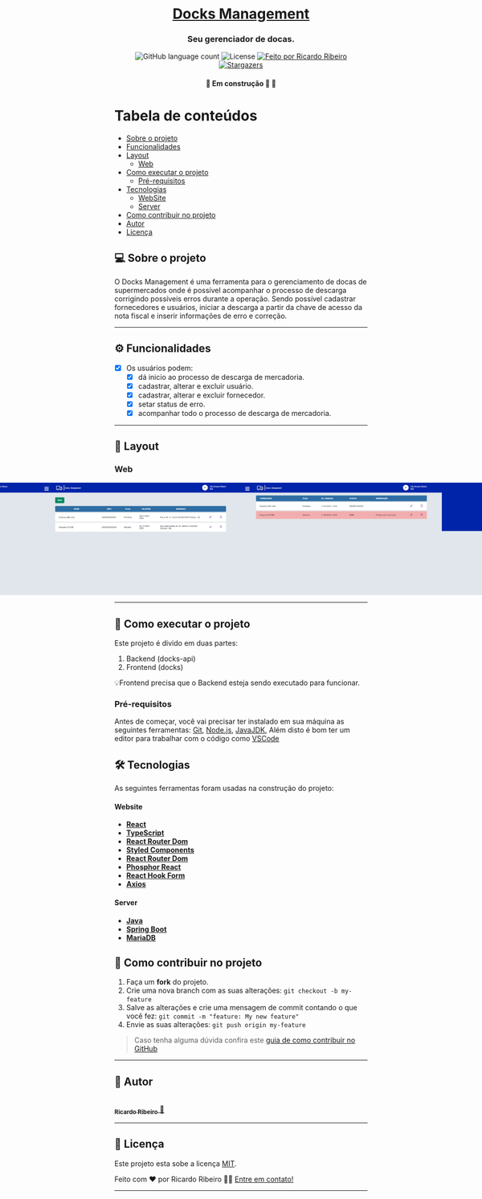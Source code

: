 <h1 align="center">
     <a href="#" alt="site do Docks Management"> Docks Management </a>
</h1>

<h3 align="center">
    Seu gerenciador de docas.
</h3>

<p align="center">
  <img alt="GitHub language count" src="https://img.shields.io/badge/languages-2-success">
   
  <img alt="License" src="https://img.shields.io/badge/licence-MIT-success">

  <a href="https://www.linkedin.com/in/ricardoribeiroj7/">
    <img alt="Feito por Ricardo Ribeiro" src="https://img.shields.io/badge/feito%20por-Ricardo-blue">
  </a>
  
  <a href="https://www.linkedin.com/in/ricardoribeiroj7/">
    <img alt="Stargazers" src="https://img.shields.io/badge/Linkedin-Ricardo-blue">
  </a> 
</p>

<h4 align="center">
	🚧   Em construção 🚀 🚧
</h4>

Tabela de conteúdos
=================
<!--ts-->
   * [Sobre o projeto](#-sobre-o-projeto)
   * [Funcionalidades](#-funcionalidades)
   * [Layout](#-layout)
     * [Web](#web)
   * [Como executar o projeto](#-como-executar-o-projeto)
     * [Pré-requisitos](#pré-requisitos)
   * [Tecnologias](#-tecnologias)
     * [WebSite](#user-content-website--react----typescript)
     * [Server](#user-content-server--nodejs----typescript)
   * [Como contribuir no projeto](#-como-contribuir-no-projeto)
   * [Autor](#-autor)
   * [Licença](#user-content--licença)
<!--te-->


## 💻 Sobre o projeto

O Docks Management é uma ferramenta para o gerenciamento de docas de supermercados onde é possível acompanhar o processo de descarga corrigindo possíveis erros durante a operação. Sendo possível cadastrar fornecedores e usuários, iniciar a descarga a partir da chave de acesso da nota fiscal e inserir informações de erro e correção.

---

## ⚙️ Funcionalidades

- [x] Os usuários podem:
  - [x] dá inicio ao processo de descarga de mercadoria.
  - [x] cadastrar, alterar e excluir usuário.
  - [x] cadastrar, alterar e excluir fornecedor.
  - [x] setar status de erro.
  - [x] acompanhar todo o processo de descarga de mercadoria.

---

## 🎨 Layout


### Web

<p align="center" style="display: flex; align-items: flex-start; justify-content: center;">
  <img alt="" title="" src="https://raw.githubusercontent.com/RicardoRibeiroJunior/docks/master/src/assets/sem-dados.png" width="400px">
  <img alt="" title="" src="https://raw.githubusercontent.com/RicardoRibeiroJunior/docks/master/src/assets/tela-alteração-de-status.png" width="400px">
  <img alt="" title="" src="https://raw.githubusercontent.com/RicardoRibeiroJunior/docks/master/src/assets/tela-cadastro-de-fornecedores.png" width="400px">
  <img alt="" title="" src="https://raw.githubusercontent.com/RicardoRibeiroJunior/docks/master/src/assets/tela-cadastro-de-usuarios.png" width="400px">
  <img alt="" title="" src="https://raw.githubusercontent.com/RicardoRibeiroJunior/docks/master/src/assets/tela-fornecedores.png" width="400px">
  <img alt="" title="" src="https://raw.githubusercontent.com/RicardoRibeiroJunior/docks/master/src/assets/tela-gerenciamento.png" width="400px">
  <img alt="" title="" src="https://raw.githubusercontent.com/RicardoRibeiroJunior/docks/master/src/assets/tela-login.png" width="400px">
  <img alt="" title="" src="https://raw.githubusercontent.com/RicardoRibeiroJunior/docks/master/src/assets/tela-recepcionar-carga.png" width="400px">
  <img alt="" title="" src="https://raw.githubusercontent.com/RicardoRibeiroJunior/docks/master/src/assets/tela-sidebar.png" width="400px">
  <img alt="" title="" src="https://raw.githubusercontent.com/RicardoRibeiroJunior/docks/master/src/assets/tela-usuarios.png" width="400px">
</p>

---

## 🚀 Como executar o projeto

Este projeto é divido em duas partes:
1. Backend (docks-api) 
2. Frontend (docks)

💡Frontend precisa que o Backend esteja sendo executado para funcionar.

### Pré-requisitos

Antes de começar, você vai precisar ter instalado em sua máquina as seguintes ferramentas:
[Git](https://git-scm.com), [Node.js](https://nodejs.org/en/), [JavaJDK](https://www.java.com/pt-BR/download/manual.jsp), 
Além disto é bom ter um editor para trabalhar com o código como [VSCode](https://code.visualstudio.com/)


## 🛠 Tecnologias

As seguintes ferramentas foram usadas na construção do projeto:

#### **Website**  

-   **[React](https://reactjs.org/)**
-   **[TypeScript](https://www.typescriptlang.org/)**
-   **[React Router Dom](https://github.com/ReactTraining/react-router/tree/master/packages/react-router-dom)**
-   **[Styled Components](https://styled-components.com/)**
-   **[React Router Dom](https://reactrouter.com/en/main)**
-   **[Phosphor React](https://www.npmjs.com/package/phosphor-react)**
-   **[React Hook Form](https://react-hook-form.com/)**
-   **[Axios](https://github.com/axios/axios)**


#### **Server**   

-   **[Java](https://www.oracle.com/br/java/technologies/downloads/)**
-   **[Spring Boot](https://spring.io/)**
-   **[MariaDB](https://mariadb.org/)**


## 💪 Como contribuir no projeto

1. Faça um **fork** do projeto.
2. Crie uma nova branch com as suas alterações: `git checkout -b my-feature`
3. Salve as alterações e crie uma mensagem de commit contando o que você fez: `git commit -m "feature: My new feature"`
4. Envie as suas alterações: `git push origin my-feature`
> Caso tenha alguma dúvida confira este [guia de como contribuir no GitHub](./CONTRIBUTING.md)

---

## 🦸 Autor

<a href="https://www.linkedin.com/in/ricardoribeiroj7/">
 <img style="border-radius: 50%;" src="https://github.com/RicardoRibeiroJunior.png" width="100px;" alt=""/>
 <br />
 <sub><b>Ricardo Ribeiro</b></sub>
 </a> <a href="https://www.linkedin.com/in/ricardoribeiroj7/" title="Linkedin">🚀</a>
 <br />

---

## 📝 Licença

Este projeto esta sobe a licença [MIT](./LICENSE).

Feito com ❤️ por Ricardo Ribeiro 👋🏽 [Entre em contato!](https://www.linkedin.com/in/ricardoribeiroj7/)

---
